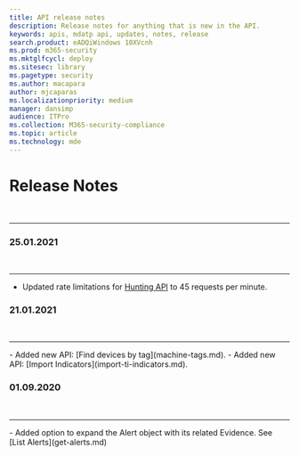 ```yaml
---
title: API release notes
description: Release notes for anything that is new in the API.
keywords: apis, mdatp api, updates, notes, release
search.product: eADQiWindows 10XVcnh
ms.prod: m365-security
ms.mktglfcycl: deploy
ms.sitesec: library
ms.pagetype: security
ms.author: macapara
author: mjcaparas
ms.localizationpriority: medium
manager: dansimp
audience: ITPro
ms.collection: M365-security-compliance
ms.topic: article
ms.technology: mde
---
```


# Release Notes
<br>
<hr>

### 25.01.2021
<br>
<hr>

- Updated rate limitations for [Hunting API](run-advanced-query-api.md) to 45 requests per minute. 

### 21.01.2021
<br>
<hr>
- Added new API: [Find devices by tag](machine-tags.md). 
- Added new API: [Import Indicators](import-ti-indicators.md). 


### 01.09.2020
<br>
<hr>
- Added option to expand the Alert object with its related Evidence. See [List Alerts](get-alerts.md)
